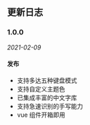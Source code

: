 ## 更新日志

### 1.0.0

*2021-02-09*

#### 发布

- 支持多达五种键盘模式
- 支持自定义主题色
- 已集成丰富的中文字库
- 支持急速识别的手写能力
- vue 组件开箱即用